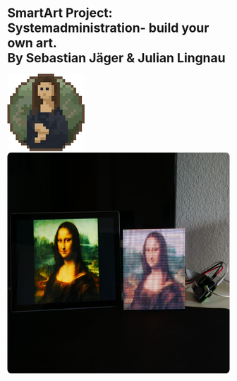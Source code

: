 # SmartArt Project: Systemadministration- build your own art.<br />By Sebastian Jäger & Julian Lingnau 
![image](https://github.com/infinite0007/SmartArt/blob/Julian/WebApp/src/images/smartart/smartart_logo.png?raw=true)
<img src="https://github.com/infinite0007/SmartArt/blob/Julian/WebApp/src/images/aboutapp/slider4.png?raw=true" height="500">


